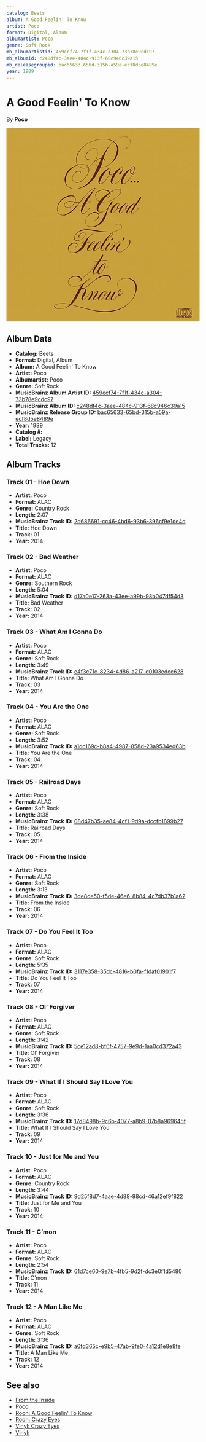 ```yaml
---
catalog: Beets
album: A Good Feelin' To Know
artist: Poco
format: Digital, Album
albumartist: Poco
genre: Soft Rock
mb_albumartistid: 459ecf74-7f1f-434c-a304-73b78e9cdc97
mb_albumid: c248df4c-3aee-484c-913f-68c946c39a15
mb_releasegroupid: bac65633-65bd-315b-a59a-ecf8d5e8489e
year: 1989
---
```


# A Good Feelin' To Know

By **Poco**

![](../../assets/beetscovers/Poco-A_Good_Feelin_To_Know.jpg)

## Album Data

- **Catalog:** Beets
- **Format:** Digital, Album
- **Album:** A Good Feelin' To Know
- **Artist:** Poco
- **Albumartist:** Poco
- **Genre:** Soft Rock
- **MusicBrainz Album Artist ID:** [459ecf74-7f1f-434c-a304-73b78e9cdc97](https://musicbrainz.org/artist/459ecf74-7f1f-434c-a304-73b78e9cdc97)
- **MusicBrainz Album ID:** [c248df4c-3aee-484c-913f-68c946c39a15](https://musicbrainz.org/release/c248df4c-3aee-484c-913f-68c946c39a15)
- **MusicBrainz Release Group ID:** [bac65633-65bd-315b-a59a-ecf8d5e8489e](https://musicbrainz.org/release-group/bac65633-65bd-315b-a59a-ecf8d5e8489e)
- **Year:** 1989
- **Catalog #:** 
- **Label:** Legacy
- **Total Tracks:** 12

## Album Tracks

### Track 01 - Hoe Down

- **Artist:** Poco
- **Format:** ALAC
- **Genre:** Country Rock
- **Length:** 2:07
- **MusicBrainz Track ID:** [2d686691-cc46-4bd6-93b6-396cf9e1de4d](https://musicbrainz.org/recording/2d686691-cc46-4bd6-93b6-396cf9e1de4d)
- **Title:** Hoe Down
- **Track:** 01
- **Year:** 2014

### Track 02 - Bad Weather

- **Artist:** Poco
- **Format:** ALAC
- **Genre:** Southern Rock
- **Length:** 5:04
- **MusicBrainz Track ID:** [d17a0e17-263a-43ee-a99b-98b047df54d3](https://musicbrainz.org/recording/d17a0e17-263a-43ee-a99b-98b047df54d3)
- **Title:** Bad Weather
- **Track:** 02
- **Year:** 2014

### Track 03 - What Am I Gonna Do

- **Artist:** Poco
- **Format:** ALAC
- **Genre:** Soft Rock
- **Length:** 3:49
- **MusicBrainz Track ID:** [e4f3c71c-8234-4d86-a217-d0103edcc628](https://musicbrainz.org/recording/e4f3c71c-8234-4d86-a217-d0103edcc628)
- **Title:** What Am I Gonna Do
- **Track:** 03
- **Year:** 2014

### Track 04 - You Are the One

- **Artist:** Poco
- **Format:** ALAC
- **Genre:** Soft Rock
- **Length:** 3:52
- **MusicBrainz Track ID:** [a1dc169c-b8a4-4987-858d-23a9534ed63b](https://musicbrainz.org/recording/a1dc169c-b8a4-4987-858d-23a9534ed63b)
- **Title:** You Are the One
- **Track:** 04
- **Year:** 2014

### Track 05 - Railroad Days

- **Artist:** Poco
- **Format:** ALAC
- **Genre:** Soft Rock
- **Length:** 3:38
- **MusicBrainz Track ID:** [08d47b35-ae84-4cf1-9d9a-dccfb1899b27](https://musicbrainz.org/recording/08d47b35-ae84-4cf1-9d9a-dccfb1899b27)
- **Title:** Railroad Days
- **Track:** 05
- **Year:** 2014

### Track 06 - From the Inside

- **Artist:** Poco
- **Format:** ALAC
- **Genre:** Soft Rock
- **Length:** 3:13
- **MusicBrainz Track ID:** [3de8de50-f5de-46e6-8b84-4c7db37b1a62](https://musicbrainz.org/recording/3de8de50-f5de-46e6-8b84-4c7db37b1a62)
- **Title:** From the Inside
- **Track:** 06
- **Year:** 2014

### Track 07 - Do You Feel It Too

- **Artist:** Poco
- **Format:** ALAC
- **Genre:** Soft Rock
- **Length:** 5:35
- **MusicBrainz Track ID:** [3117e358-35dc-4816-b0fa-f1daf01901f7](https://musicbrainz.org/recording/3117e358-35dc-4816-b0fa-f1daf01901f7)
- **Title:** Do You Feel It Too
- **Track:** 07
- **Year:** 2014

### Track 08 - Ol’ Forgiver

- **Artist:** Poco
- **Format:** ALAC
- **Genre:** Soft Rock
- **Length:** 3:42
- **MusicBrainz Track ID:** [5ce12ad8-bf6f-4757-9e9d-1aa0cd372a43](https://musicbrainz.org/recording/5ce12ad8-bf6f-4757-9e9d-1aa0cd372a43)
- **Title:** Ol’ Forgiver
- **Track:** 08
- **Year:** 2014

### Track 09 - What If I Should Say I Love You

- **Artist:** Poco
- **Format:** ALAC
- **Genre:** Soft Rock
- **Length:** 3:36
- **MusicBrainz Track ID:** [17d8498b-9c6b-4077-a8b9-07b8a969645f](https://musicbrainz.org/recording/17d8498b-9c6b-4077-a8b9-07b8a969645f)
- **Title:** What If I Should Say I Love You
- **Track:** 09
- **Year:** 2014

### Track 10 - Just for Me and You

- **Artist:** Poco
- **Format:** ALAC
- **Genre:** Country Rock
- **Length:** 3:44
- **MusicBrainz Track ID:** [9d25f8d7-4aae-4d88-98cd-46a12ef9f822](https://musicbrainz.org/recording/9d25f8d7-4aae-4d88-98cd-46a12ef9f822)
- **Title:** Just for Me and You
- **Track:** 10
- **Year:** 2014

### Track 11 - C’mon

- **Artist:** Poco
- **Format:** ALAC
- **Genre:** Soft Rock
- **Length:** 2:54
- **MusicBrainz Track ID:** [61d7ce60-9e7b-4fb5-9d2f-dc3e0f1d5480](https://musicbrainz.org/recording/61d7ce60-9e7b-4fb5-9d2f-dc3e0f1d5480)
- **Title:** C’mon
- **Track:** 11
- **Year:** 2014

### Track 12 - A Man Like Me

- **Artist:** Poco
- **Format:** ALAC
- **Genre:** Soft Rock
- **Length:** 3:36
- **MusicBrainz Track ID:** [a6fd365c-e9b5-47ab-9fe0-4a12d1e8e8fe](https://musicbrainz.org/recording/a6fd365c-e9b5-47ab-9fe0-4a12d1e8e8fe)
- **Title:** A Man Like Me
- **Track:** 12
- **Year:** 2014


## See also

- [From the Inside](From_the_Inside.md)
- [Poco](Poco.md)
- [Roon: A Good Feelin' To Know](../../Roon/Poco/A_Good_Feelin_To_Know.md)
- [Roon: Crazy Eyes](../../Roon/Poco/Crazy_Eyes.md)
- [Vinyl: Crazy Eyes](../../Vinyl/Poco/Crazy_Eyes.md)
- [Vinyl: ](../../Vinyl/Poco/Poco.md)
